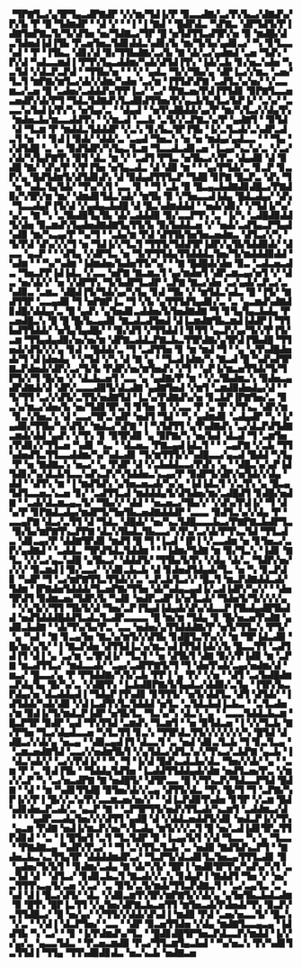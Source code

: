 ▝▜▛▇▜▃▞▄▜▛▜▄▃▟▛▇▟▛▝▞▞▆▞▜▟▐▞▛▝▉▃▃▟▇▞▃▞▛▞▙▃▞▟▇▟▚▞▛▞▙▝▛▝█▝▜▟▆▟▛▝▝▟▝▞▝▝▐▝▐▝▇▟▝▝█▟▛▟▃▝▚▛▇▃▝▟▛▜▟▜▞▛▐▟▇▜▅▛▇▃▜▞▜▞▟▜▅▝▅▞▜▟▇▃▞▜▛▝█▝▅▜▟▜▜▃▟▜▛▞▅▝▉▝▆▟█▞▟▃▜▟▅▟▐▟▐▜▙▝▛▃▅▜▅▃▜▟▊▟▟▃▚▟▊▞▙▝▆▞▜▞▙▞▄▟▊▃▞▝▚▝▊▜▃▃▚▟▝▝▛▝▐▜▙▃▝▟▊▞▟▝▉▞▜▜▙▟▇▞▃▞▙▝▇▝▟▞▃▞▄▟▆▟▝▃▅▝▜▟▚▝▛▞▟▝▚▟▃▃▆▟▐▝▛▜▚▜▄▃▟▟▆▞▚▟▞▟▜▟▐▜▚▝▐▟▞▃▙▝▊▞▅▃▚▟▅▝▚▃▜▟▝▞▟▃▛▃▛▟▝▝▜▜▙▞▅▝▝▝▞▝▄▟▃▝▜▞▞▜▙▞▄▝▟▛▐▃▞▞▆▃▝▃▅▞▜▃▜▝▆▛▇▞▆▜▃▞▟▞▞▟▆▞▚▟▅▝▃▞▆▝▐▜▜▟▚▛▇▝▃▟▜▃▚▞▅▞▝▞▃▃▆▃▞▃▅▝█▝▃▟▅▞▃▟▟▟▚▞▛▛▐▃▞▝▃▞▝▛▇▃▅▞▛▟▐▜▜▟▊▝▉▛▇▜▃▃▅▃▅▟▛▞▟▞▛▜▝▜▟▃▜▟▇▟▚▜▃▟▉▟▜▜▅▞▛▞▄▃▙▜▄▜▃▞▙▛▐▞▝▃▚▞▝▃▃▃▚▞▙▟▐▞▛▞▚▝▅▜▄▞▃▝▝▟▄▟▝▝▅▜▚▟█▟▟▞▄▞▛▝▆▞▚▜▃▞▞▟▄▜▚▝▆▟▅▃▙▞▆▃▃▟▟▜▚▝▝▞▆▃▟▝▃▃▙▝▃▜▞▞▃▛▇▃▚▞▛▝▄▟▇▜▝▝▉▜▟▝▟▝▜▃▆▝▛▝▆▟▟▃▜▟▟▟▛▝▞▃▚▝▊▞▙▃▜▛▐▜▙▝▐▞▃▜▃▟▞▃▚▟▛▃▟▃▜▝▅▝▝▝▊▟▐▝▉▟▞▝▟▟▞▃▝▃▄▟▝▜▅▃▚▝▅▝▅▝▆▟▄▞▄▟▃▃▝▝▝▜▄▝▞▟▜▟█▝▃▝▃▝▉▟▜▟▛▞▚▜▄▃▜▃▆▝▜▃▃▟▃▟▊▃▅▝▐▃▄▞▚▃▚▞▃▝▞▃▞▞▟▞▚▜▄▛▇▜▚▝▉▜▝▟▃▝▆▝▞▝▃▟▜▝▛▜▃▝▅▜▙▃▞▞▛▃▝▟▄▟▉▝▟▝▉▟█▝▇▞▝▟▚▞▛▝▞▛▐▜▅▝▅▜▄▃▟▃▝▟▝▟▉▝▆▝▝▝▄▞▛▜▟▞▃▝▊▃▛▝▊▃▛▞▄▝█▟▜▟▆▜▞▟▜▟▊▟▚▝▟▝▉▟▄▟▜▜▜▃▛▝▜▟█▝▊▛▇▝█▃▛▃▝▟▚▝▜▝▅▝▚▟▃▜▄▜▟▞▝▜▚▞▚▜▝▃▃▝▊▝▝▜▝▃▙▝▉▝█▃▄▃▙▟▇▟▊▟█▃▞▛▇▟▉▞▚▜▛▞▆▝▆▞▝▟▆▟▊▜▟▃▚▟▞▝▆▜▙▝▉▝▞▜▅▃▃▟▐▟▄▝█▟▃▟▄▞▝▟▚▝▜▃▃▟▄▛▐▜▞▟▝▞▄▟▄▃▙▟█▝▟▝█▃▚▟▆▟▟▟▝▝▅▟▞▟▊▞▝▞▜▟▐▞▚▞▚▞▃▝▇▝▚▝▃▜▙▟▉▜▄▜▙▝▟▞▃▟▟▟▉▝▉▞▃▃▛▜▚▝▃▝▐▞▚▝▃▟█▟▉▟▟▜▞▟▅▝▉▃▆▟▚▜▄▟▅▟▇▟▇▜▄▜▜▞▙▝▉▞▙▟▟▃▅▝▞▝▅▟▞▃▟▜▄▃▛▜▄▟▚▟▉▝▆▞▚▃▄▞▛▝▚▞▜▝▝▃▙▞▆▝▛▟▝▟▜▜▙▜▅▜▅▃▅▟▆▃▝▟▜▃▞▞▚▝▜▞▛▟▝▟▚▞▞▞▜▝▅▝▜▟▐▞▞▜▃▜▝▜▜▜▞▜▟▟▜▛▐▟▛▞▄▜▙▜▟▟▉▟▞▝▟▃▃▝▄▃▛▝▝▝▟▜▄▝▞▟▛▜▃▝▅▝▜▞▛▜▜▟▄▜▜▟▟▟▃▜▅▞▜▞▆▟▟▟▉▟▟▝▚▟▆▝▝▝▚▞▚▟▆▝▐▟▆▟▅▞▙▟▅▜▜▞▚▞▝▝▇▝█▟█▟▞▟▅▝▉▃▝▃▟▃▅▃▟▃▝▜▅▃▛▛▐▟▐▟▃▝▞▃▃▝▅▛▇▝▇▃▆▃▜▝▄▞▆▟▅▜▝▟▛▃▆▃▄▞▅▜▝▞▝▟▃▝▅▞▟▞▞▝▅▝▞▟▛▜▚▝▜▞▙▟▛▜▃▟▛▝▃▛▇▝▇▃▞▟▅▝▃▞▄▟▞▃▛▃▞▃▚▟▉▃▝▃▆▃▝▟█▟▐▜▞▜▟▞▄▞▚▜▄▝▊▟▝▜▙▝▞▝▆▜▟▃▚▟▃▝█▝▐▜▞▝▇▟▜▜▛▝▃▃▄▟▉▝▜▝▅▛▇▛▐▃▝▜▝▞▙▝▄▜▜▜▟▜▄▟▊▞▃▝▃▝▄▃▆▟▚▟▇▟▊▟█▞▟▟▄▞▃▝█▝▄▟▚▝▄▜▅▟▊▃▟▟▅▞▙▜▅▟▇▟▇▝▜▝▊▜▄▜▄▃▙▟▄▝▛▃▅▟█▃▚▝█▝█▝█▞▙▃▄▟▊▝▇▃▟▃▟▜▅▟▝▟▐▃▆▟▇▜▙▃▆▟▐▟▟▛▐▝▜▜▙▟▜▜▟▟▞▝▅▜▄▜▄▟█▞▝▝▉▞▟▜▝▞▜▜▟▟▐▝▊▜▜▝▄▃▛▞▄▞▜▞▞▛▐▜▞▃▆▝▜▜▄▟▄▟▉▞▅▞▅▞▆▝▟▛▇▃▟▟▃▛▇▃▙▃▜▜▛▟▇▞▄▜▛▟▐▜▙▟█▝▜▜▅▟▞▟▜▞▞▞▄▝▊▟▝▝█▟▟▞▃▝▜▝▃▟▜▜▅▝▊▝▆▝▆▟▝▜▝▝▄▝▄▜▚▟█▟▅▟▞▜▝▟▐▟▅▟▄▝▝▞▜▟▝▞▚▝▟▝▇▝▄▝▝▜▃▟▐▟▆▞▚▝▇▃▟▝█▝▚▟▚▟▜▛▇▃▛▟▅▟▞▟▛▞▃▞▜▞▙▝▛▟▛▞▅▞▆▜▅▟▚▝▞▜▝▝▄▛▐▞▆▃▅▜▜▟▞▜▞▜▛▜▞▞▜▝█▞▅▝▞▝▟▃▙▃▅▜▝▃▃▝▄▝▄▟▇▞▛▝▆▝▝▞▃▜▙▟▆▃▚▝▉▟▅▃▄▟▛▟▇▟▞▟▝▟▛▞▃▃▃▟▉▜▞▟▃▟▇▝▄▟▇▜▅▟▝▞▆▜▝▃▆▟▉▟▅▟▄▞▟▝▝▜▞▜▜▝▃▞▞▟▜▞▃▜▜▞▅▟▇▜▟▝▐▃▚▞▛▟▇▟▚▞▅▝▊▃▙▛▐▛▇▜▅▞▃▝▉▃▚▞▆▃▞▟▅▞▙▝▅▞▜▟▊▜▛▃▜▝▊▜▅▝▉▝▞▃▃▝▛▝▄▝▛▝▞▜▚▃▝▟▛▞▆▝▊▃▚▜▅▃▚▝▟▝▃▃▞▜▛▃▚▟▛▝▅▟▜▝▜▟▝▝▚▝▄▟▆▟▊▝▃▟▄▟▛▝▚▝▐▞▄▟▉▞▜▜▙▞▚▞▟▜▞▝▆▟▃▞▚▛▇▝▐▝▚▜▟▜▜▝▄▜▚▟▇▟▚▝▃▞▟▃▛▟▜▟▇▃▆▟▞▟▟▝▄▟▚▝▞▜▚▝▊▝▉▜▛▟▉▝▄▝▉▛▇▞▚▝▅▞▙▟▝▟▃▟▝▜▝▃▆▜▅▞▛▟▊▞▞▜▜▃▅▝▚▟▊▝▚▃▝▝▟▃▅▃▝▛▇▃▄▟▐▟▃▜▝▝▝▃▄▛▇▝▞▃▙▝▜▜▚▟▅▟▜▃▜▜▃▃▟▟▆▞▚▞▚▟▃▟▊▝▜▞▆▜▜▜▞▞▚▟█▃▃▞▄▃▟▝█▟▟▝▚▜▄▝▛▝▅▝▇▟▇▃▚▝▅▃▞▝▄▝▛▟▛▝▟▝▞▃▙▟▟▃▃▞▛▟▚▝▄▝▝▟█▃▚▞▄▛▐▟▜▟▊▞▚▞▟▃▙▜▃▃▚▟▚▃▛▞▚▜▟▟▅▃▚▃▄▞▛▝▉▟▛▜▞▟▛▞▅▜▟▞▞▟▄▝▟▟▝▝▟▜▚▝▆▝▐▝▆▟▜▟▚▝▄▜▅▃▅▃▟▞▚▞▄▝▐▟▐▟▃▜▝▞▃▜▚▝▄▝█▃▄▜▟▜▃▃▅▃▚▃▅▝▊▞▝▃▟▜▜▃▟▝▆▟▟▟▄▜▞▟▜▟▅▞▆▞▃▟█▟▜▝▊▟█▞▅▟▇▝▝▃▟▞▟▃▆▃▄▃▜▞▝▜▙▞▞▝▟▟▝▝▅▃▅▃▞▜▙▞▞▝▞▟▚▞▛▟▐▞▝▜▝▟▚▞▛▝▊▛▇▟▃▟▄▞▆▟▛▜▞▜▅▜▙▃▅▟▇▟▟▟▛▝▃▃▃▝▉▟▜▃▚▞▞▟▄▝▛▝▃▃▄▛▇▝▟▃▞▃▜▜▝▟▝▜▟▃▝▟█▟▞▝▅▞▚▃▜▟█▃▃▃▙▃▞▛▇▛▇▃▙▟▛▜▃▝▉▞▙▞▆▛▇▜▚▃▛▛▇▝▟▃▚▜▙▟▃▜▙▃▃▞▚▜▚▞▃▞▟▞▛▜▚▃▜▟▝▜▜▃▟▃▝▟▊▃▄▞▛▝▟▟▇▜▛▟▊▝▆▟▜▝█▝▜▝▐▃▟▝▐▛▐▝▞▃▃▟▆▝▅▝▊▜▅▃▞▃▛▞▄▟▇▟▝▝▃▟▟▃▝▜▛▟▜▟▃▜▟▟▆▝▝▝▐▟▆▞▜▟▇▝▆▝▉▞▜▃▚▝▐▟▊▝▇▜▃▝▞▞▃▞▄▃▚▟█▝▄▜▙▃▞▝▟▟▟▜▞▝▜▜▙▞▙▜▚▝▞▟▄▝▟▞▃▝▜▟▛▞▅▞▞▞▞▝▉▃▆▟▐▝▉▞▃▃▞▝▞▟▊▃▙▃▙▝▟▝▊▟▅▟▜▟▄▟▞▜▃▝▅▝▚▝▊▃▛▟▊▝▚▟▛▝▜▝▃▞▆▛▇▜▜▃▜▜▟▞▞▃▝▃▛▃▙▜▃▞▞▝█▃▜▝▆▃▛▟▇▟▟▃▟▞▜▟▆▝▐▛▇▟▅▜▟▟▟▞▜▃▅▛▇▞▜▜▅▝▟▞▚▟▄▃▄▟▐▞▃▟▐▟▛▞▚▞▞▝▝▟▅▜▛▟▜▝▉▟▆▃▅▞▜▟▛▞▙▝▚▟▊▝▅▟▛▃▟▛▐▞▅▜▃▟▞▝▜▟▅▜▞▜▞▞▞▞▄▝▝▞▄▜▞▞▜▜▝▜▙▜▞▟▝▜▅▞▃▛▐▜▄▟▐▟▄▟▞▟▚▞▟▃▃▛▐▜▙▟▄▟█▜▙▟▟▝▅▟▜▟▟▟█▟▟▜▃▟▃▜▃▟▛▃▃▃▃▝█▝▆▞▆▝▜▟▄▝▊▝█▞▅▃▅▜▚▟▇▝▄▟▉▃▙▟▇▝▝▟▞▜▚▞▙▞▛▃▝▃▃▝▅▟▅▞▄▜▜▟▟▟▇▞▛▝▅▜▞▜▜▃▚▝▛▜▞▝▄▝▚▟▝▝▇▝▊▃▄▜▅▝▇▃▚▞▆▜▞▞▟▜▙▝▊▟█▜▃▜▚▞▞▝▆▝▜▛▐▟▃▟▉▝█▞▆▞▄▜▞▝▐▝▇▃▛▟▅▝▟▜▜▟▐▃▚▞▆▃▚▟▐▜▜▟▐▟▞▞▙▝█▃▃▜▜▝▃▟▜▟▐▜▝▟▐▝▄▝▃▞▆▝▃▜▛▟▐▞▝▜▃▜▝▝▅▝▟▜▙▜▝▟▇▝▉▞▞▛▐▟▉▝▆▝▃▛▇▝▆▃▟▜▜▃▞▝▆▟▃▃▟▞▝▃▄▞▃▟▛▛▇▜▞▜▝▜▝▟▅▜▚▟▞▃▄▞▅▟▆▞▟▝▆▃▞▝█▃▃▞▄▝▛▝▛▜▟▟▇▞▚▜▞▃▙▝▛▛▐▝▄▝▛▞▝▞▅▝▝▟▜▝▃▞▙▟█▟▆▃▛▟▄▜▄▝█▞▚▞▃▝▞▟█▜▚▝▐▃▙▟▉▛▇▞▙▜▄▟▃▞▟▟▉▞▃▜▄▝▐▜▛▞▙▃▛▟▄▞▅▝▟▃▟▟▄▟▐▝▜▟▄▛▐▜▚▟▊▝▊▜▜▜▞▝▅▜▞▟▟▜▃▝▟▜▝▟▜▟▞▝▐▟▜▟▟▞▚▟▞▟▉▝▞▟▐▃▟▜▚▜▃▜▟▟▟▝▅▜▃▝▃▜▟▃▙▟▐▃▙▃▝▝▃▜▃▟▅▞▆▝▉▟▐▞▜▞▆▟▃▛▐▟▛▝▅▜▙▜▃▝▜▃▚▞▚▝▟▃▚▝▄▝▝▃▃▃▜▟▟▃▙▃▆▝█▃▛▜▛▝▉▟▛▝▄▟▝▜▚▜▜▟▝▃▆▟▚▝▜▃▆▜▝▝▅▝▉▜▟▃▅▝▐▝▞▞▜▃▙▝▇▞▛▜▅▝▜▃▞▟▄▟▃▃▅▝▚▜▃▜▜▝▊▃▚▝▜▜▛▟▃▜▜▞▞▞▞▞▞▞▚▝█▜▟▝▟▟█▃▞▞▟▞▄▝▅▃▄▝▝▟▉▃▄▟▐▜▝▟▃▃▜▝▃▝▅▟▝▟▊▃▜▃▙▝▜▝▊▃▜▃▄▝▝▃▆▃▅▟▇▜▟▝▃▃▞▞▅▟▆▜▙▜▝▞▄▜▟▃▞▟▜▃▚▞▞▜▚▃▞▃▙▛▇▝▄▃▙▝▐▝▟▃▚▟▞▞▝▃▞▞▛▟▐▞▝▝▚▝▜▝▐▞▟▝█▟▚▃▟▃▙▞▟▃▝▜▅▞▞▟▞▝▄▝▝▃▆▝▛▝▃▝▊▟▐▜▙▝▝▜▟▟▄▜▟▜▅▝▐▃▟▟▜▜▟▟▄▟▞▟▆▝▅▟▜▃▅▞▛▃▝▞▆▞▞▃▛▝▚▝▃▞▅▃▟▛▇▝▇▝▅▟█▜▞▝▟▜▛▃▃▝█▝▞▜▚▃▛▞▜▟▃▃▛▜▟▝█▟▇▝▝▟▝▝▆▝▚▟▊▜▜▟█▝▉▜▅▞▟▞▞▃▄▝▟▜▜▞▟▃▝▜▚▝█▞▜▝▜▝▃▛▇▞▚▛▐▞▞▛▐▝█▞▞▃▚▞▛▞▃▃▆▃▅▞▅▞▞▝▝▟▐▃▛▟▉▜▚▟▅▝▊▜▛▝▞▃▆▝█▟▚▟▊▟▅▃▛▃▟▞▃▝▄▃▛▝▇▝▝▃▛▜▛▜▜▞▅▟▚▜▜▃▟▞▚▃▆▜▝▃▟▟▆▃▞▟▝▝▝▝▄▟▛▃▃▟▄▜▅▞▞▞▟▜▜▝▄▟█▝▟▝▞▟▟▃▅▟▟▜▞▟▊▝▅▟▃▛▐▞▞▜▚▝▄▃▆▝▛▟▇▝▅▟▐▞▆▃▛▞▅▞▚▜▃▟▄▝▆▜▞▞▞▃▜▝█▝▅▞▃▟▐▟▊▜▛▃▜▜▛▟▊▟▝▝▃▝▐▝█▜▅▜▝▃▜▝▜▃▜▟▛▝▉▝▐▃▄▞▙▜▝▞▟▝▜▃▃▝▚▝▄▝▜▃▃▝▝▛▇▟▇▃▄▝▚▟▛▞▛▃▞▝▝▜▝▃▚▜▜▃▜▃▙▝▃▝▅▟▉▝▇▟▜▟▚▃▛▜▝▝▇▟▅▃▙▃▚▃▜▜▄▜▛▝▟▟▟▟▆▟▛▃▞▝▜▃▛▜▞▟▃▟▊▜▃▜▅▃▄▜▜▜▃▟▊▝▉▝▄▟▅▞▜▞▙▜▝▝▊▟▆▞▃▟▄▝▇▝▟▞▚▜▞▝█▛▐▝▅▟▉▜▛▜▚▞▚▟▚▞▚▜▝▃▃▜▟▝▟▝▝▟▜▃▞▝▊▟▊▃▙▃▜▝▇▃▟▞▞▃▚▝▊▟▄▛▐▝▇▟▟▜▝▜▅▝▞▝▅▞▃▜▜▜▚▃▄▜▞▃▅▝▞▃▞▝▃▝▉▜▞▃▜▞▆▟▞▜▜▃▛▟▇▃▜▝▝▃▞▃▄▜▃▝▃▝▚▟▝▟▐▝█▃▞▟▜▞▝▟▃▝▞▟▉▃▆▜▚▜▛▞▆▛▇▜▞▞▟▞▄▝▄▜▅▜▙▃▙▟▃▟▆▝▉▝█▜▚▝█▛▐▃▜▜▝▞▄▜▅▞▟▛▇▃▙▃▅▜▜▝▆▜▅▃▟▞▛▟▅▟▞▜▚▝▉▃▛▞▃▜▜▟█▃▞▝█▝▅▞▄▞▝▞▜▜▞▞▟▟▞▟▚▟▐▝▆▟▉▝▛▟▝▃▅▞▅▃▃▜▞▝█▃▚▝▞▃▝▝▞▟▐▝▟▃▛▜▅▞▝▃▃▝▝▟▛▝▉▃▅▜▜▟▅▝▞▟▄▝▆▟▇▜▃▃▄▃▄▝▐▟▟▜▙▝▚▝▃▞▝▝▊▝▐▞▛▟▆▟▚▞▜▃▝▝█▟▊▟█▜▛▜▅▃▛▟▃▃▛▞▆▟▟▝▐▞▞▞▄▞▃▝▄▃▃▜▟▃▝▝▛▃▅▃▆▟▉▝▛▃▞▜▜▃▆▜▄▃▙▟▝▝▚▞▅▃▚▝▛▞▚▟▊▜▃▜▜▟▐▝▜▜▄▝▜▜▚▟▉▟▊▟▃▝▅▃▚▃▙▝▅▟▇▃▅

